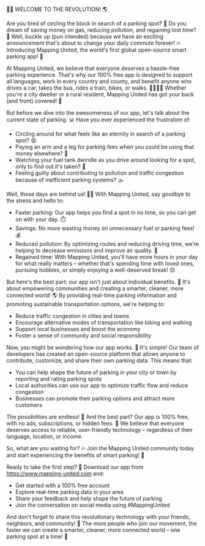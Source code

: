 🚗💨 WELCOME TO THE REVOLUTION! 🌎

Are you tired of circling the block in search of a parking spot? 🤯 Do you dream of saving money on gas, reducing pollution, and regaining lost time? 💪 Well, buckle up (pun intended) because we have an exciting announcement that's about to change your daily commute forever! 🔥 Introducing Mapping United, the world's first global open-source smart parking app! 🌟

At Mapping United, we believe that everyone deserves a hassle-free parking experience. That's why our 100% free app is designed to support all languages, work in every country and county, and benefit anyone who drives a car, takes the bus, rides a train, bikes, or walks. 🚶‍♀️🚌💨 Whether you're a city dweller or a rural resident, Mapping United has got your back (and front) covered! 🤝

But before we dive into the awesomeness of our app, let's talk about the current state of parking. 📊 Have you ever experienced the frustration of:

* Circling around for what feels like an eternity in search of a parking spot? 😩
* Paying an arm and a leg for parking fees when you could be using that money elsewhere? 💸
* Watching your fuel tank dwindle as you drive around looking for a spot, only to find out it's taken? 🚗
* Feeling guilty about contributing to pollution and traffic congestion because of inefficient parking systems? 🌫️

Well, those days are behind us! 🙅‍♂️ With Mapping United, say goodbye to the stress and hello to:

* Faster parking: Our app helps you find a spot in no time, so you can get on with your day. ⏱️
* Savings: No more wasting money on unnecessary fuel or parking fees! 💰
* Reduced pollution: By optimizing routes and reducing driving time, we're helping to decrease emissions and improve air quality. 🌿
* Regained time: With Mapping United, you'll have more hours in your day for what really matters – whether that's spending time with loved ones, pursuing hobbies, or simply enjoying a well-deserved break! 😊

But here's the best part: our app isn't just about individual benefits. 🌈 It's about empowering communities and creating a smarter, cleaner, more connected world! 🌎 By providing real-time parking information and promoting sustainable transportation options, we're helping to:

* Reduce traffic congestion in cities and towns
* Encourage alternative modes of transportation like biking and walking
* Support local businesses and boost the economy
* Foster a sense of community and social responsibility

Now, you might be wondering how our app works. 🤔 It's simple! Our team of developers has created an open-source platform that allows anyone to contribute, customize, and share their own parking data. This means that:

* You can help shape the future of parking in your city or town by reporting and rating parking spots
* Local authorities can use our app to optimize traffic flow and reduce congestion
* Businesses can promote their parking options and attract more customers

The possibilities are endless! 🌈 And the best part? Our app is 100% free, with no ads, subscriptions, or hidden fees. 🤑 We believe that everyone deserves access to reliable, user-friendly technology – regardless of their language, location, or income.

So, what are you waiting for? 🔥 Join the Mapping United community today and start experiencing the benefits of smart parking! 💪

Ready to take the first step? 🎉 Download our app from https://www.mapping-united.com and:

* Get started with a 100% free account
* Explore real-time parking data in your area
* Share your feedback and help shape the future of parking
* Join the conversation on social media using #MappingUnited

And don't forget to share this revolutionary technology with your friends, neighbors, and community! 🤩 The more people who join our movement, the faster we can create a smarter, cleaner, more connected world – one parking spot at a time! 💪